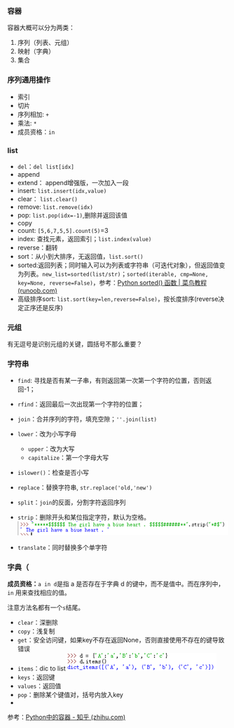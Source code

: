 ### 容器

容器大概可以分为两类：

1. 序列（列表、元组）
2. 映射（字典）
3. 集合

### 序列通用操作

- 索引
- 切片
- 序列相加: `+`
- 乘法: `*`
- 成员资格：`in`

### list

- `del`：`del list[idx]`
- append
- extend： append增强版，一次加入一段
- insert:  `list.insert(idx,value)`
- clear： `list.clear()`
- remove: `list.remove(idx)`
- pop: `list.pop(idx=-1)`,删除并返回该值
- copy
- count: `[5,6,7,5,5].count(5)`=3
- index: 查找元素，返回索引；`list.index(value)`
- reverse：翻转
- sort：从小到大排序，无返回值，`list.sort()`
- sorted:返回列表；同时输入可以为列表或字符串（可迭代对象），但返回值变为列表。`new_list=sorted(list/str)`；`sorted(iterable, cmp=None, key=None, reverse=False)`，参考：[Python sorted() 函数 | 菜鸟教程 (runoob.com)](https://www.runoob.com/python/python-func-sorted.html)
- 高级排序sort:  `list.sort(key=len,reverse=False)`，按长度排序(reverse决定正序还是反序)

### 元组

有无逗号是识别元组的关键，圆括号不那么重要？

### 字符串

- `find`: 寻找是否有某一子串，有则返回第一次第一个字符的位置，否则返回-1；
- `rfind`：返回最后一次出现第一个字符的位置；
- `join`：合并序列的字符，填充空隙；`''.join(list)`
- `lower`：改为小写字母
  - `upper`：改为大写
  - `capitalize`：第一个字母大写

- `islower()`：检查是否小写
- `replace`：替换字符串, `str.replace('old,'new')`
- `split`：`join`的反面，分割字符返回序列
- `strip`：删除开头和某位指定字符，默认为空格。![img](images/v2-9f03c07e358bc1eda1274b0eb7184d6c_1440w.jpg)

- `translate`：同时替换多个单字符

### 字典（

**成员资格：**`a in d`是指 a 是否存在于字典 d 的键中，而不是值中。而在序列中，`in` 用来查找相应的值。

注意方法名都有一个`s`结尾。

- `clear`：深删除
- `copy`：浅复制
- `get`：安全访问键，如果key不存在返回None，否则直接使用不存在的键导致错误
- `items`：dic to list![img](images/v2-1a90c6f8b1ec8160edb92b108306b5d9_1440w.jpg)
- `keys`：返回键
- `values`：返回值
- `pop`：删除某个键值对，括号内放入key
- 

参考：[Python中的容器 - 知乎 (zhihu.com)](https://zhuanlan.zhihu.com/p/41188891)